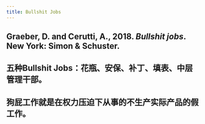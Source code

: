 ```yaml
---
title: Bullshit Jobs
---
```


## Graeber, D. and Cerutti, A., 2018. _Bullshit jobs_. New York: Simon & Schuster.
## 五种Bullshit Jobs：花瓶、安保、补丁、填表、中层管理干部。
## 狗屁工作就是在权力压迫下从事的不生产实际产品的假工作。
